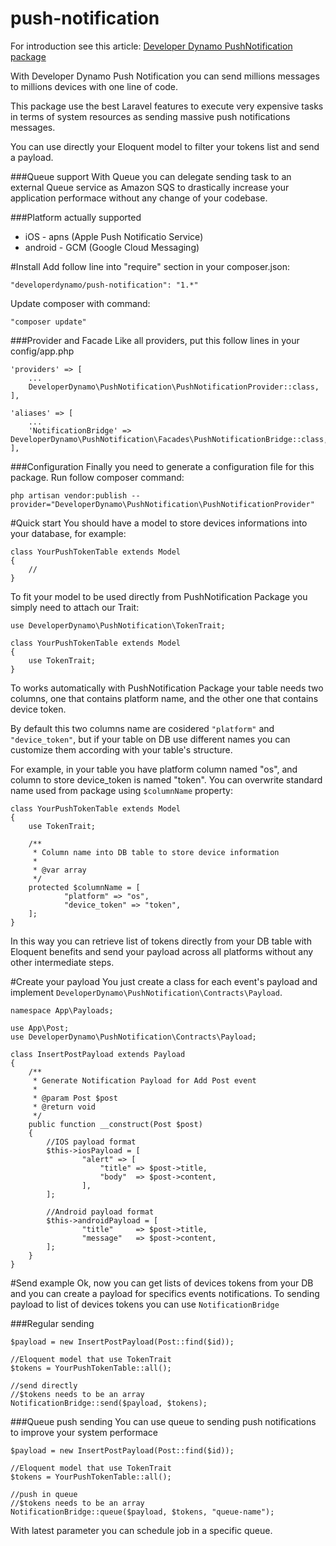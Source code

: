 # push-notification
For introduction see this article: [Developer Dynamo PushNotification package](http://developerdynamo.it/2016/05/01/super-powerfull-laravel-pushnotification-package/)

With Developer Dynamo Push Notification you can send millions messages to millions devices with one line of code.

This package use the best Laravel features to execute very expensive tasks in terms of system resources as sending massive push notifications messages.

You can use directly your Eloquent model to filter your tokens list and send a payload.

###Queue support
With Queue you can delegate sending task to an external Queue service as Amazon SQS to drastically increase your application performace without any change of your codebase.

###Platform actually supported
- iOS - apns (Apple Push Notificatio Service)
- android - GCM (Google Cloud Messaging)

#Install
Add follow line into "require" section in your composer.json:

```
"developerdynamo/push-notification": "1.*"
```

Update composer with command:

```
"composer update"
```

###Provider and Facade
Like all providers, put this follow lines in your config/app.php

```
'providers' => [
	...
	DeveloperDynamo\PushNotification\PushNotificationProvider::class,
],
```

```
'aliases' => [
	...
	'NotificationBridge' => DeveloperDynamo\PushNotification\Facades\PushNotificationBridge::class,
],
```

###Configuration
Finally you need to generate a configuration file for this package.
Run follow composer command:

```
php artisan vendor:publish --provider="DeveloperDynamo\PushNotification\PushNotificationProvider"
```

#Quick start
You should have a model to store devices informations into your database, for example: 
```
class YourPushTokenTable extends Model
{
    //
}
```

To fit your model to be used directly from PushNotification Package you simply need to attach our Trait:
```
use DeveloperDynamo\PushNotification\TokenTrait;

class YourPushTokenTable extends Model
{
    use TokenTrait;
}
```

To works automatically with PushNotification Package your table needs two columns, one that contains platform name, and the other one that contains device token.

By default this two columns name are cosidered `"platform"` and `"device_token"`, but if your table on DB use different names you can customize them according with your table's structure.

For example, in your table you have platform column named "os", and column to store device_token is named "token". You can overwrite standard name used from package using `$columnName` property:

```
class YourPushTokenTable extends Model
{
    use TokenTrait;
    
    /**
	 * Column name into DB table to store device information
	 * 
	 * @var array
	 */
	protected $columnName = [
			"platform" => "os",
			"device_token" => "token",
	];
}
```

In this way you can retrieve list of tokens directly from your DB table with Eloquent benefits and send your payload across all platforms without any other intermediate steps.

#Create your payload
You just create a class for each event's payload and implement `DeveloperDynamo\PushNotification\Contracts\Payload`.

```
namespace App\Payloads;

use App\Post;
use DeveloperDynamo\PushNotification\Contracts\Payload;

class InsertPostPayload extends Payload
{
	/**
	 * Generate Notification Payload for Add Post event
	 *
	 * @param Post $post
	 * @return void
	 */
	public function __construct(Post $post)
	{
		//IOS payload format	
		$this->iosPayload = [
				"alert" => [
					"title" => $post->title,
					"body" 	=> $post->content,
				],
		];
		
		//Android payload format
		$this->androidPayload = [
				"title" 	=> $post->title,
				"message" 	=> $post->content,
		];
	}
}
```


#Send example
Ok, now you can get lists of devices tokens from your DB and you can create a payload for specifics events notifications.
To sending payload to list of devices tokens you can use `NotificationBridge`

###Regular sending
```
$payload = new InsertPostPayload(Post::find($id));

//Eloquent model that use TokenTrait
$tokens = YourPushTokenTable::all();

//send directly
//$tokens needs to be an array
NotificationBridge::send($payload, $tokens);
```

###Queue push sending 
You can use queue to sending push notifications to improve your system performace

```
$payload = new InsertPostPayload(Post::find($id));

//Eloquent model that use TokenTrait
$tokens = YourPushTokenTable::all();

//push in queue
//$tokens needs to be an array
NotificationBridge::queue($payload, $tokens, "queue-name");
```

With latest parameter you can schedule job in a specific queue. 

